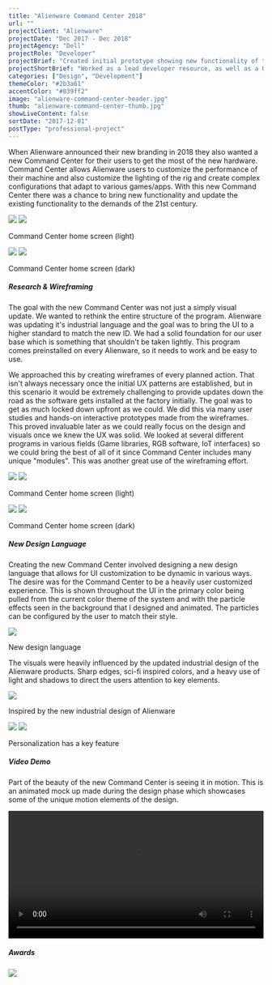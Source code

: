 ```yaml
---
title: "Alienware Command Center 2018"
url: ""
projectClient: "Alienware"
projectDate: "Dec 2017 - Dec 2018"
projectAgency: "Dell"
projectRole: "Developer"
projectBrief: "Created initial prototype showing new functionality of the UWP framework. Acted as a lead developer resource for the Alienware development team and created one-off examples of new tech for the final app to utilize. Designed and animated the particle backgrounds used throughout the app."
projectShortBrief: "Worked as a lead developer resource, as well as a UI/UX designer, on the new Alienware Command Center."
categories: ["Design", "Development"]
themeColor: "#2b3a61"
accentColor: "#039ff2"
image: "alienware-command-center-header.jpg"
thumb: "alienware-command-center-thumb.jpg"
showLiveContent: false
sortDate: "2017-12-01"
postType: "professional-project"
---
```


When Alienware announced their new branding in 2018 they also wanted a new Command Center for their users to get the most of the new hardware. Command Center allows Alienware users to customize the performance of their machine and also customize the lighting of the rig and create complex configurations that adapt to various games/apps. With this new Command Center there was a chance to bring new functionality and update the existing functionality to the demands of the 21st century.

<div class="photo-grid-container">
<div class="photo-grid">

<img src="center1.png"/>
<img src="center2.png"/>

</div>
</div>
<p class="photo-grid-subtitle">Command Center home screen (light)</p>

<div class="photo-grid-container">
<div class="photo-grid">

<img src="center3.png"/>
<img src="center4.png"/>

</div>
</div>
<p class="photo-grid-subtitle">Command Center home screen (dark)</p>

##### Research & Wireframing

The goal with the new Command Center was not just a simply visual update. We wanted to rethink the entire structure of the program. Alienware was updating it's industrial language and the goal was to bring the UI to a higher standard to match the new ID. We had a solid foundation for our user base which is something that shouldn't be taken lightly. This program comes preinstalled on every Alienware, so it needs to work and be easy to use.

We approached this by creating wireframes of every planned action. That isn't always necessary once the initial UX patterns are established, but in this scenario it would be extremely challenging to provide updates down the road as the software gets installed at the factory initially. The goal was to get as much locked down upfront as we could. We did this via many user studies and hands-on interactive prototypes made from the wireframes. This proved invaluable later as we could really focus on the design and visuals once we knew the UX was solid. We looked at several different programs in various fields (Game libraries, RGB software, IoT interfaces) so we could bring the best of all of it since Command Center includes many unique "modules". This was another great use of the wireframing effort. 

<div class="photo-grid-container">
<div class="photo-grid">

<img src="alienware-wireframe-1.png"/>
<img src="alienware-wireframe-4.png"/>

</div>
</div>
<p class="photo-grid-subtitle">Command Center home screen (light)</p>

<div class="photo-grid-container">
<div class="photo-grid">

<img src="alienware-wireframe-2.png"/>
<img src="alienware-wireframe-3.png"/>

</div>
</div>
<p class="photo-grid-subtitle">Command Center home screen (dark)</p>

##### New Design Language

Creating the new Command Center involved designing a new design language that allows for UI customization to be dynamic in various ways. The desire was for the Command Center to be a heavily user customized experience. This is shown throughout the UI in the primary color being pulled from the current color theme of the system and with the particle effects seen in the background that I designed and animated. The particles can be configured by the user to match their style.

<div class="photo-container">
<img src="alienware-visuals-4.png" />
</div>
<p class="photo-grid-subtitle">New design language</p>

The visuals were heavily influenced by the updated industrial design of the Alienware products. Sharp edges, sci-fi inspired colors, and a heavy use of light and shadows to direct the users attention to key elements.

<div class="photo-container">
<img src="alienware-visuals-1.png" />
</div>
<p class="photo-grid-subtitle">Inspired by the new industrial design of Alienware</p>

<div class="photo-grid-container">
<div class="photo-grid">

<img src="alienware-visuals-2.png"/>
<img src="alienware-visuals-3.png"/>

</div>
</div>
<p class="photo-grid-subtitle">Personalization has a key feature</p>

##### Video Demo

Part of the beauty of the new Command Center is seeing it in motion. This is an animated mock up made during the design phase which showcases some of the unique motion elements of the design.

<video width="100%" controls loop>
<source src="/hero-intro.mp4" type="video/mp4">
</video>

##### Awards
<div class="award">
<img src="GDUSA-Web.png"/>
</div>